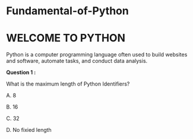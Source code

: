 # Fundamental-of-Python

<h1> WELCOME TO PYTHON </h1>

<p> Python is a computer programming language often used to build websites and software, automate tasks, and conduct data analysis.</p>

<p> <b> Question 1 : </b> </p>
<p> What is the maximum length of Python Identifiers?</p>
<p> A. 8 </p> 
<p> B. 16 </p>
<p> C. 32 </p>
<p> D. No fixied length </p>


